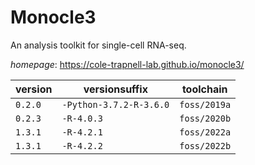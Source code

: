 # Monocle3

An analysis toolkit for single-cell RNA-seq.

*homepage*: <https://cole-trapnell-lab.github.io/monocle3/>

version | versionsuffix | toolchain
--------|---------------|----------
``0.2.0`` | ``-Python-3.7.2-R-3.6.0`` | ``foss/2019a``
``0.2.3`` | ``-R-4.0.3`` | ``foss/2020b``
``1.3.1`` | ``-R-4.2.1`` | ``foss/2022a``
``1.3.1`` | ``-R-4.2.2`` | ``foss/2022b``
